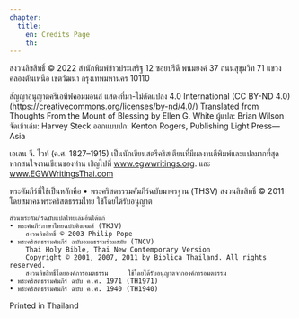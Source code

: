 ```yaml
---
chapter:
  title:
    en: Credits Page
    th:
---
```


สงวนลิขสิทธิ์ © 2022 สำนักพิมพ์ข่าวประเสริฐ
12 ซอยปรีดี พนมยงค์ 37 ถนนสุขุมวิท 71
แขวงคลองตันเหนือ เขตวัฒนา กรุงเทพมหานคร 10110

สัญญาอนุญาตครีเอทีฟคอมมอนส์ แสดงที่มา-ไม่ดัดแปลง 4.0 International
(CC BY-ND 4.0) (https://creativecommons.org/licenses/by-nd/4.0/)
Translated from Thoughts From the Mount of Blessing by Ellen G. White
ผู้แปล: Brian Wilson
จัดเข้าเล่ม: Harvey Steck
ออกแบบปก: Kenton Rogers, Publishing Light Press—Asia

เอเลน จี. ไวท์ (ค.ศ. 1827–1915) เป็นนักเขียนสตรีคริสเตียนที่มีผลงานตีพิมพ์และแปลมากที่สุด หากสนใจงานเขียนของท่าน เชิญไปที่ www.egwwritings.org. และ www.EGWWritingsThai.com

พระคัมภีร์ที่ใช้เป็นหลักคือ
    • พระคริสตธรรมคัมภีร์ฉบับมาตรฐาน (THSV)
        สงวนลิขสิทธิ์ © 2011 โดยสมาคมพระคริสตธรรมไทย
        ใช้โดยได้รับอนุญาต

    ส่วนพระคัมภีร์ฉบับแปลไทยเล่มอื่นได้แก่
    • พระคัมภีร์ภาษาไทยฉบับคิงเจมส์ (TKJV)
        สงวนลิขสิทธิ์ © 2003 Philip Pope
    • พระคริสตธรรมคัมภีร์ ฉบับอมตธรรมร่วมสมัย (TNCV)
        Thai Holy Bible, Thai New Contemporary Version
        Copyright © 2001, 2007, 2011 by Biblica Thailand. All rights reserved.
        สงวนลิขสิทธิ์โดยองค์การอมตธรรม     ใช้โดยได้รับอนุญาตจากองค์การอมตธรรม
    • พระคริสตธรรมคัมภีร์ ฉบับ ค.ศ. 1971 (TH1971)
    • พระคริสตธรรมคัมภีร์ ฉบับ ค.ศ. 1940 (TH1940)
Printed in Thailand